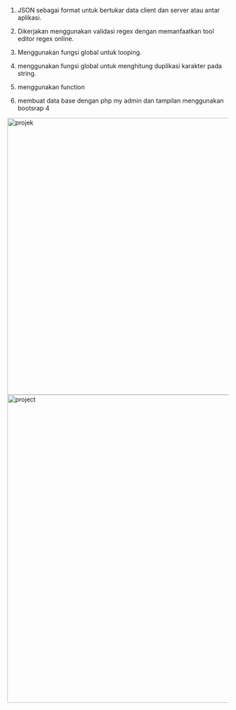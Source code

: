 1. JSON sebagai format untuk bertukar data client dan server atau antar aplikasi.

2. Dikerjakan menggunakan validasi regex dengan memanfaatkan tool editor regex online.

3. Menggunakan fungsi global untuk looping.

4. menggunakan fungsi global untuk menghitung duplikasi karakter pada string.

5. menggunakan function

6. membuat data base dengan php my admin dan tampilan menggunakan bootsrap 4

<img width="630" alt="projek" src="https://user-images.githubusercontent.com/58900473/73122775-3cd13800-3fbb-11ea-89ef-87c59607693c.png">

<img width="701" alt="project" src="https://user-images.githubusercontent.com/58900473/73122787-56727f80-3fbb-11ea-91f2-a6786ab9cc1f.png">

